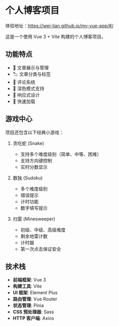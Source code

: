# 个人博客项目
体验地址：https://wei-lian.github.io/my-vue-app/#/

这是一个使用 Vue 3 + Vite 构建的个人博客项目。

## 功能特点

- 📝 文章展示与管理
- 🏷️ 文章分类与标签
- 💬 评论系统
- 🌙 深色模式支持
- 📱 响应式设计
- 🚀 快速加载

## 游戏中心
项目还包含以下经典小游戏：

1. 贪吃蛇 (Snake)
   - 支持多个难度级别（简单、中等、困难）
   - 支持方向键控制
   - 实时分数显示

2. 数独 (Sudoku)
   - 多个难度级别
   - 错误提示
   - 计时功能
   - 数字填写提示

3. 扫雷 (Minesweeper)
   - 初级、中级、高级难度
   - 剩余地雷计数
   - 计时器
   - 第一次点击保证安全

## 技术栈

- **前端框架**: Vue 3
- **构建工具**: Vite
- **UI 框架**: Element Plus
- **路由管理**: Vue Router
- **状态管理**: Pinia
- **CSS 预处理器**: Sass
- **HTTP 客户端**: Axios
